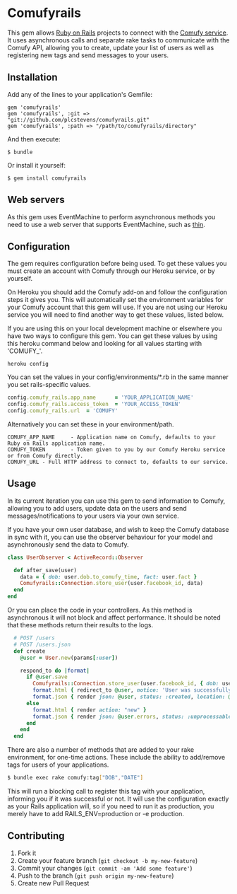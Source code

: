 # Comufyrails

This gem allows [Ruby on Rails](http://rubyonrails.org/) projects to connect with the
[Comufy service](http://www.comufy.com/). It uses asynchronous calls and separate rake tasks to communicate with
the Comufy API, allowing you to create, update your list of users as well as registering new tags and send
messages to your users.

## Installation

Add any of the lines to your application's Gemfile:

    gem 'comufyrails'
    gem 'comufyrails', :git => "git://github.com/plcstevens/comufyrails.git"
    gem 'comufyrails', :path => "/path/to/comufyrails/directory"

And then execute:

    $ bundle

Or install it yourself:

    $ gem install comufyrails


## Web servers

As this gem uses EventMachine to perform asynchronous methods you need to use a web server that supports EventMachine,
such as [thin](http://code.macournoyer.com/thin/).

## Configuration

The gem requires configuration before being used. To get these values you must create an account with Comufy through
our Heroku service, or by yourself.

On Heroku you should add the Comufy add-on and follow the configuration steps it gives you. This will automatically
set the environment variables for your Comufy account that this gem will use. If you are not using our Heroku
service you will need to find another way to get these values, listed below.

If you are using this on your local development machine or elsewhere you have two ways to configure this gem. You
can get these values by using this heroku command below and looking for all values starting with 'COMUFY_'.

    heroku config

You can set the values in your config/environments/*.rb in the same manner you set rails-specific values.

```ruby
config.comufy_rails.app_name      = 'YOUR_APPLICATION_NAME'
config.comufy_rails.access_token  = 'YOUR_ACCESS_TOKEN'
config.comufy_rails.url  = 'COMUFY'
```

Alternatively you can set these in your environment/path.

```
COMUFY_APP_NAME     - Application name on Comufy, defaults to your Ruby on Rails application name.
COMUFY_TOKEN        - Token given to you by our Comufy Heroku service or from Comufy directly.
COMUFY_URL - Full HTTP address to connect to, defaults to our service.
```

## Usage

In its current iteration you can use this gem to send information to Comufy, allowing you to add users, update data
on the users and send messages/notifications to your users via your own service.

If you have your own user database, and wish to keep the Comufy database in sync with it, you can use the observer
behaviour for your model and asynchronously send the data to Comufy.

```ruby
class UserObserver < ActiveRecord::Observer

  def after_save(user)
    data = { dob: user.dob.to_comufy_time, fact: user.fact }
    Comufyrails::Connection.store_user(user.facebook_id, data)
  end
end
```

Or you can place the code in your controllers. As this method is asynchronous it will not block and affect
performance. It should be noted that these methods return their results to the logs.

```ruby
  # POST /users
  # POST /users.json
  def create
    @user = User.new(params[:user])

    respond_to do |format|
      if @user.save
        Comufyrails::Connection.store_user(user.facebook_id, { dob: user.dob.to_comufy_time, fact: user.fact })
        format.html { redirect_to @user, notice: 'User was successfully created.' }
        format.json { render json: @user, status: :created, location: @user }
      else
        format.html { render action: "new" }
        format.json { render json: @user.errors, status: :unprocessable_entity }
      end
    end
  end
```

There are also a number of methods that are added to your rake environment, for one-time actions. These include
the ability to add/remove tags for users of your applications.

```bash
$ bundle exec rake comufy:tag["DOB","DATE"]
```

This will run a blocking call to register this tag with your application, informing you if it was successful or not.
It will use the configuration exactly as your Rails application will, so if you need to run it as production, you
merely have to add RAILS_ENV=production or -e production.

## Contributing

1. Fork it
2. Create your feature branch (`git checkout -b my-new-feature`)
3. Commit your changes (`git commit -am 'Add some feature'`)
4. Push to the branch (`git push origin my-new-feature`)
5. Create new Pull Request
